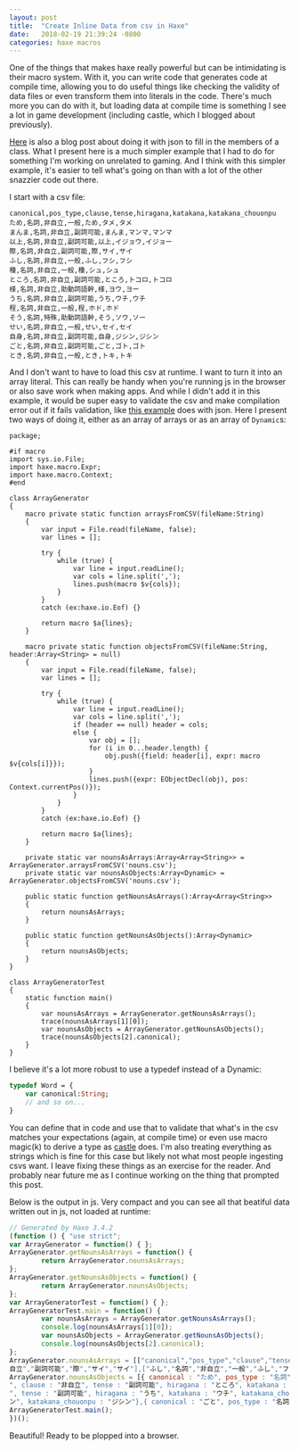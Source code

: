 ```yaml
---
layout: post
title:  "Create Inline Data from csv in Haxe"
date:   2018-02-19 21:39:24 -0800
categories: haxe macros
---
```

One of the things that makes haxe really powerful but can be intimidating is their macro system. With it, you can write code that generates code at compile time, allowing you to do useful things like checking the validity of data files or even transform them into literals in the code. There's much more you can do with it, but loading data at compile time is something I see a lot in game development (including castle, which I blogged about previously).

[Here](https://gist.github.com/elsassph/16d3b2597f6a51b5817c2fa97dd7f505) is also a blog post about doing it with json to fill in the members of a class. What I present here is a much simpler example that I had to do for something I'm working on unrelated to gaming. And I think with this simpler example, it's easier to tell what's going on than with a lot of the other snazzier code out there.

I start with a csv file:

```csv
canonical,pos_type,clause,tense,hiragana,katakana,katakana_chouonpu
ため,名詞,非自立,一般,ため,タメ,タメ
まんま,名詞,非自立,副詞可能,まんま,マンマ,マンマ
以上,名詞,非自立,副詞可能,以上,イジョウ,イジョー
際,名詞,非自立,副詞可能,際,サイ,サイ
ふし,名詞,非自立,一般,ふし,フシ,フシ
種,名詞,非自立,一般,種,シュ,シュ
ところ,名詞,非自立,副詞可能,ところ,トコロ,トコロ
様,名詞,非自立,助動詞語幹,様,ヨウ,ヨー
うち,名詞,非自立,副詞可能,うち,ウチ,ウチ
程,名詞,非自立,一般,程,ホド,ホド
そう,名詞,特殊,助動詞語幹,そう,ソウ,ソー
せい,名詞,非自立,一般,せい,セイ,セイ
自身,名詞,非自立,副詞可能,自身,ジシン,ジシン
ごと,名詞,非自立,副詞可能,ごと,ゴト,ゴト
とき,名詞,非自立,一般,とき,トキ,トキ
```

And I don't want to have to load this csv at runtime. I want to turn it into an array literal. This can really be handy when you're running js in the browser or also save work when making apps. And while I didn't add it in this example, it would be super easy to validate the csv and make compilation error out if it fails validation, like [this example](https://code.haxe.org/category/macros/validate-json.html) does with json. Here I present two ways of doing it, either as an array of arrays or as an array of `Dynamic`s:

```actionscript3
package;

#if macro
import sys.io.File;
import haxe.macro.Expr;
import haxe.macro.Context;
#end

class ArrayGenerator
{
    macro private static function arraysFromCSV(fileName:String)
    {
        var input = File.read(fileName, false);
        var lines = [];

        try {
            while (true) {
                var line = input.readLine();
                var cols = line.split(',');
                lines.push(macro $v{cols});
            }
        }
        catch (ex:haxe.io.Eof) {}

        return macro $a{lines};
    }

    macro private static function objectsFromCSV(fileName:String, header:Array<String> = null)
    {
        var input = File.read(fileName, false);
        var lines = [];

        try {
            while (true) {
                var line = input.readLine();
                var cols = line.split(',');
                if (header == null) header = cols;
                else {
                    var obj = [];
                    for (i in 0...header.length) {
                        obj.push({field: header[i], expr: macro $v{cols[i]}});
                    }
                    lines.push({expr: EObjectDecl(obj), pos: Context.currentPos()});
                }
            }
        }
        catch (ex:haxe.io.Eof) {}

        return macro $a{lines};
    }

    private static var nounsAsArrays:Array<Array<String>> = ArrayGenerator.arraysFromCSV('nouns.csv');
    private static var nounsAsObjects:Array<Dynamic> = ArrayGenerator.objectsFromCSV('nouns.csv');

    public static function getNounsAsArrays():Array<Array<String>>
    {
        return nounsAsArrays;
    }

    public static function getNounsAsObjects():Array<Dynamic>
    {
        return nounsAsObjects;
    }
}

class ArrayGeneratorTest
{
    static function main()
    {
        var nounsAsArrays = ArrayGenerator.getNounsAsArrays();
        trace(nounsAsArrays[1][0]);
        var nounsAsObjects = ArrayGenerator.getNounsAsObjects();
        trace(nounsAsObjects[2].canonical);
    }
}
```

I believe it's a lot more robust to use a typedef instead of a Dynamic:

```haxe
typedef Word = {
    var canonical:String;
    // and so on...
}
```

You can define that in code and use that to validate that what's in the csv matches your expectations (again, at compile time) or even use macro magic(k) to derive a type as [castle](http://castledb.org/) does. I'm also treating everything as strings which is fine for this case but likely not what most people ingesting csvs want. I leave fixing these things as an exercise for the reader. And probably near future me as I continue working on the thing that prompted this post.

Below is the output in js. Very compact and you can see all that beatiful data written out in js, not loaded at runtime:

```js
// Generated by Haxe 3.4.2
(function () { "use strict";
var ArrayGenerator = function() { };
ArrayGenerator.getNounsAsArrays = function() {
        return ArrayGenerator.nounsAsArrays;
};
ArrayGenerator.getNounsAsObjects = function() {
        return ArrayGenerator.nounsAsObjects;
};
var ArrayGeneratorTest = function() { };
ArrayGeneratorTest.main = function() {
        var nounsAsArrays = ArrayGenerator.getNounsAsArrays();
        console.log(nounsAsArrays[1][0]);
        var nounsAsObjects = ArrayGenerator.getNounsAsObjects();
        console.log(nounsAsObjects[2].canonical);
};
ArrayGenerator.nounsAsArrays = [["canonical","pos_type","clause","tense","hiragana","katakana","katakana_chouonpu"],["ため","名詞","非自立","一般","ため","タメ","タメ"],["まんま","名詞","非自立","副詞可能","まんま","マンマ","マンマ"],["以上","名詞","非自立","副詞可能","以上","イジョウ","イジョー"],["際","名詞","非
自立","副詞可能","際","サイ","サイ"],["ふし","名詞","非自立","一般","ふし","フシ","フシ"],["種","名詞","非自立","一般","種","シュ","シュ"],["ところ","名詞","非自立","副詞可能","ところ","トコロ","トコロ"],["様","名詞","非自立","助動詞語幹","様","ヨウ","ヨー"],["うち","名詞","非自立","副詞可能","うち","ウチ","ウチ"],["程","名詞","非自立","一般","程","ホド","ホド"],["そう","名詞","特殊","助動詞語幹","そう","ソウ","ソー"],["せい","名詞","非自立","一般","せい","セイ","セイ"],["自身","名詞","非自立","副詞可能","自身","ジシン","ジシン"],["ごと","名詞","非自立","副詞可能","ごと","ゴト","ゴト"],["とき","名詞","非自立","一般","とき","トキ","トキ"]];
ArrayGenerator.nounsAsObjects = [{ canonical : "ため", pos_type : "名詞", clause : "非自立", tense : "一般", hiragana : "ため", katakana : "タメ", katakana_chouonpu : "タメ"},{ canonical : "まんま", pos_type : "名詞", clause : "非自立", tense : "副詞可能", hiragana : "まんま", katakana : "マンマ", katakana_chouonpu : "マンマ"},{ canonical : "以上", pos_type : "名詞", clause : "非自立", tense : "副詞可能", hiragana : "以上", katakana : "イジョウ", katakana_chouonpu : "イジョー"},{ canonical : "際", pos_type : "名詞", clause : "非自立", tense : "副詞可能", hiragana : "際", katakana : "サイ", katakana_chouonpu : "サイ"},{ canonical : "ふし", pos_type : "名詞", clause : "非自立", tense : "一般", hiragana : "ふし", katakana : "フシ", katakana_chouonpu : "フシ"},{ canonical : "種", pos_type : "名詞", clause : "非自立", tense : "一般", hiragana : "種", katakana : "シュ", katakana_chouonpu : "シュ"},{ canonical : "ところ", pos_type : "名詞
", clause : "非自立", tense : "副詞可能", hiragana : "ところ", katakana : "トコロ", katakana_chouonpu : "トコロ"},{ canonical : "様", pos_type : "名詞", clause : "非自立", tense : "助動詞語幹", hiragana : "様", katakana : "ヨウ", katakana_chouonpu : "ヨー"},{ canonical : "うち", pos_type : "名詞", clause : "非自立
", tense : "副詞可能", hiragana : "うち", katakana : "ウチ", katakana_chouonpu : "ウチ"},{ canonical : "程", pos_type : "名詞", clause : "非自立", tense : "一般", hiragana : "程", katakana : "ホド", katakana_chouonpu : "ホド"},{ canonical : "そう", pos_type : "名詞", clause : "特殊", tense : "助動詞語幹", hiragana : "そう", katakana : "ソウ", katakana_chouonpu : "ソー"},{ canonical : "せい", pos_type : "名詞", clause : "非自立", tense : "一般", hiragana : "せい", katakana : "セイ", katakana_chouonpu : "セイ"},{ canonical : "自身", pos_type : "名詞", clause : "非自立", tense : "副詞可能", hiragana : "自身", katakana : "ジシ
ン", katakana_chouonpu : "ジシン"},{ canonical : "ごと", pos_type : "名詞", clause : "非自立", tense : "副詞可能", hiragana : "ごと", katakana : "ゴト", katakana_chouonpu : "ゴト"},{ canonical : "とき", pos_type : "名詞", clause : "非自立", tense : "一般", hiragana : "とき", katakana : "トキ", katakana_chouonpu : "トキ"}];
ArrayGeneratorTest.main();
})();
```

Beautiful! Ready to be plopped into a browser.